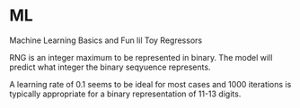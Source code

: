 # ML
Machine Learning Basics and Fun lil Toy Regressors

RNG is an integer maximum to be represented in binary. The model will predict what integer the binary seqyuence represents.

A learning rate of 0.1 seems to be ideal for most cases and 1000 iterations is typically appropriate for a binary representation of 11-13 digits.

